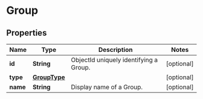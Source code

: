 
# Group

## Properties
Name | Type | Description | Notes
------------ | ------------- | ------------- | -------------
**id** | **String** | ObjectId uniquely identifying a Group. |  [optional]
**type** | [**GroupType**](GroupType.md) |  |  [optional]
**name** | **String** | Display name of a Group. |  [optional]



